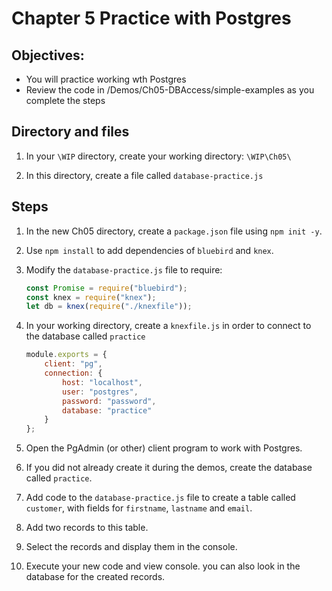 # Chapter 5 Practice with Postgres
## Objectives:
* You will practice working wth Postgres
* Review the code in /Demos/Ch05-DBAccess/simple-examples as you complete the steps

## Directory and files

1. In your `\WIP` directory, create your working directory: `\WIP\Ch05\`

1. In this directory, create a file called `database-practice.js`


## Steps

1. In the new Ch05 directory, create a `package.json` file using `npm init -y`.

1. Use `npm install` to add dependencies of `bluebird` and `knex`.

1. Modify the `database-practice.js` file to require:
    ```javascript
    const Promise = require("bluebird");
    const knex = require("knex");
    let db = knex(require("./knexfile"));
    ```

1. In your working directory, create a `knexfile.js` in order to connect to the database called `practice` 

    ```javascript
    module.exports = {
        client: "pg",
        connection: {
            host: "localhost",
            user: "postgres",
            password: "password",
            database: "practice"
        }
    };
    ```

1. Open the PgAdmin (or other) client program to work with Postgres.

2. If you did not already create it during the demos, create the database called `practice`.

3. Add code to the `database-practice.js` file to create a table called `customer`, with fields for `firstname`, `lastname` and `email`.

4. Add two records to this table.

5. Select the records and display them in the console.

6. Execute your new code and view console. you can also look in the database for the created records.